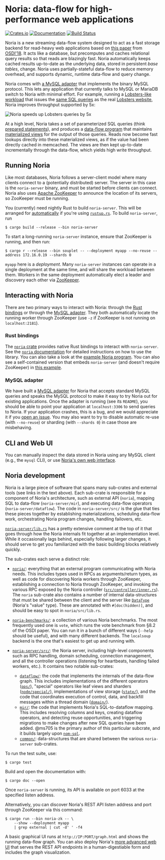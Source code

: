 # Noria: data-flow for high-performance web applications

[![Crates.io](https://img.shields.io/crates/v/noria.svg)](https://crates.io/crates/noria)
[![Documentation](https://docs.rs/noria/badge.svg)](https://docs.rs/noria/)
[![Build Status](https://travis-ci.org/mit-pdos/noria.svg?branch=master)](https://travis-ci.org/mit-pdos/noria)

Noria is a new streaming data-flow system designed to act as a fast
storage backend for read-heavy web applications based on [this
paper](https://jon.tsp.io/papers/osdi18-noria.pdf) from
[OSDI'18](https://www.usenix.org/conference/osdi18/presentation/gjengset).
It acts like a database, but precomputes and caches relational query
results so that reads are blazingly fast. Noria automatically keeps cached
results up-to-date as the underlying data, stored in persistent _base
tables_, change. Noria uses partially-stateful data-flow to reduce memory
overhead, and supports dynamic, runtime data-flow and query change.

Noria comes with [a MySQL
adapter](https://github.com/mit-pdos/noria-mysql) that implements the
binary MySQL protocol. This lets any application that currently talks to
MySQL or MariaDB switch to Noria with minimal effort. For example,
running a [Lobsters-like workload](https://github.com/jonhoo/trawler)
that issues the [same SQL
queries](https://github.com/mit-pdos/soup-benchmarks/tree/master/lobsters/mysql)
as the real [Lobsters website](https://lobste.rs), Noria improves
throughput supported by 5x:

![Noria speeds up Lobsters queries by 5x](https://people.csail.mit.edu/malte/projects/noria/lobsters-perf.svg)

At a high level, Noria takes a set of parameterized SQL queries (think
[prepared
statements](https://en.wikipedia.org/wiki/Prepared_statement)), and
produces a [data-flow
program](https://en.wikipedia.org/wiki/Stream_processing) that maintains
[materialized views](https://en.wikipedia.org/wiki/Materialized_view)
for the output of those queries. Reads now become fast lookups directly
into these materialized views, as if the value had been directly cached
in memcached. The views are then kept up-to-date incrementally through
the data-flow, which yields high write throughput.

## Running Noria

Like most databases, Noria follows a server-client model where many
clients connect to a (potentially distributed) server. The server in
this case is the `noria-server` binary, and must be started before
clients can connect. Noria also uses [Apache
ZooKeeper](https://zookeeper.apache.org/) to announce the location of
its servers, so ZooKeeper must be running.

You (currently) need nightly Rust to build `noria-server`. This will be
arranged for
[automatically](https://github.com/rust-lang-nursery/rustup.rs#the-toolchain-file)
if you're using [`rustup.rs`](https://rustup.rs/). To build
`noria-server`, run

```console
$ cargo build --release --bin noria-server
```

To start a long-running `noria-server` instance, ensure that ZooKeeper
is running, and then run:

```console
$ cargo r --release --bin souplet -- --deployment myapp --no-reuse --address 172.16.0.19 --shards 0
```

`myapp` here is a _deployment_. Many `noria-server` instances can
operate in a single deployment at the same time, and will share the
workload between them. Workers in the same deployment automatically
elect a leader and discovery each other via
[ZooKeeper](http://zookeeper.apache.org/).

## Interacting with Noria

There are two primary ways to interact with Noria: through the [Rust
bindings](https://crates.io/crates/noria) or through the [MySQL
adapter](https://github.com/mit-pdos/noria-mysql). They both
automatically locate the running worker through ZooKeeper (use `-z` if
ZooKeeper is not running on `localhost:2181`).

### Rust bindings

The [`noria` crate](https://crates.io/crates/noria) provides native Rust
bindings to interact with `noria-server`. See the [`noria`
documentation](https://docs.rs/noria/) for detailed instructions on how
to use the library. You can also take a look at the [example Noria
program](noria/examples/basic-recipe.rs). You can also see a
self-contained version that embeds `noria-server` (and doesn't require
ZooKeeper) in [this example](noria-server/examples/basic-recipe.rs).

### MySQL adapter

We have built a [MySQL
adapter](https://github.com/mit-pdos/noria-mysql) for Noria that accepts
standard MySQL queries and speaks the MySQL protocol to make it easy to
try Noria out for existing applications. Once the adapter is running
(see its `README`), you should be able to point your application at
`localhost:3306` to send queries to Noria. If your application crashes,
this is a bug, and we would appreciate it if you [open an
issue](https://github.com/mit-pdos/noria/issues). You may also want to
try to disable automatic re-use (with `--no-reuse`) or sharding (with
`--shards 0`) in case those are misbehaving.

## CLI and Web UI

You can manually inspect the data stored in Noria using any MySQL client
(e.g., the `mysql` CLI), or use [Noria's own web
interface](https://github.com/mit-pdos/noria-ui).

## Noria development

Noria is a large piece of software that spans many sub-crates and
external tools (see links in the text above). Each sub-crate is
responsible for a component of Noria's architecture, such as external
API (`noria`), mapping SQL to data-flow (`noria-server/mir`), and
executing data-flow operators (`noria-server/dataflow`). The code in
`noria-server/src/` is the glue that ties these pieces together by
establishing materializations, scheduling data-flow work, orchestrating
Noria program changes, handling failovers, etc.

[`noria-server/lib.rs`](src/lib.rs) has a pretty extensive comment at
the top of it that goes through how the Noria internals fit together at
an implementation level. While it occasionally lags behind, especially
following larger changes, it should serve to get you familiarized with
the basic building blocks relatively quickly.

The sub-crates each serve a distinct role:

 - [`noria/`](noria/): everything that an external program communicating
   with Noria needs. This includes types used in RPCs as
   arguments/return types, as well as code for discovering Noria workers
   through ZooKeeper, establishing a connection to Noria through
   ZooKeeper, and invoking the various RPC exposed by the Noria
   controller ([`src/controller/inner.rs`](src/controller/inner.rs)).
   The `noria` sub-crate also contains a number of internal
   data-structures that must be shared between the client and the
   server like [`DataType`](basics/src/data.rs) (Noria's "value"
   type). These are annotated with `#[doc(hidden)]`, and should be easy
   to spot in `noria/src/lib.rs`.
 - [`noria-benchmarks/`](noria-benchmarks/): a collection of various
   Noria benchmarks. The most frequently used one is `vote`, which runs
   the vote benchmark from §8.2 of the OSDI paper. You can run it in a
   bunch of different ways (`--help` should be useful), and with many
   different backends. The `localsoup` backend is the one that's easiest
   to get up and running with.
 - [`noria-server/src/`](noria-server/src/): the Noria server, including
   high-level components such as RPC handling, domain scheduling,
   connection management, and all the controller operations (listening
   for heartbeats, handling failed workers, etc.). It contains two
   notable sub-crates:

   - [`dataflow/`](noria-server/dataflow/): the code that implements the
     internals of the data-flow graph. This includes implementations of
     the different operators ([`ops/`](noria-server/dataflow/src/ops/)),
     "special" operators like leaf views and sharders
     ([`node/special/`](noria-server/dataflow/src/node/special/)),
     implementations of view storage ([`state/`](noria-server/dataflow/src/state/)),
     and the code that coordinates execution of control, data, and
     backfill messages within a thread domain
     ([`domain/`](noria-server/dataflow/src/domain/)).
   - [`mir/`](noria-server/mir/): the code that implements Noria's
     SQL-to-dataflow mapping. This includes resolving columns and keys,
     creating dataflow operators, and detecting reuse opportunities, and
     triggering migrations to make changes after new SQL queries have
     been added. @ms705 is the primary author of this particular
     subcrate, and it builds largely upon
     [`nom-sql`](https://docs.rs/nom-sql/).
   - [`common/`](noria-server/common/): data-structures that are shared
     between the various `noria-server` sub-crates.

To run the test suite, use:
```console
$ cargo test
```

Build and open the documentation with:
```console
$ cargo doc --open
```

Once `noria-server` is running, its API is available on port 6033 at the
specified listen address.

Alternatively, you can discover Noria's REST API listen address and port
through ZooKeeper via this command:

```console
$ cargo run --bin noria-zk -- \
    --show --deployment myapp
    | grep external | cut -d' ' -f4
```

A basic graphical UI runs at `http://IP:PORT/graph.html` and shows
the running data-flow graph. You can also deploy Noria's
[more advanced web UI](https://github.com/mit-pdos/noria-ui) that serves
the REST API endpoints in a human-digestiable form and includes the
graph visualization.
